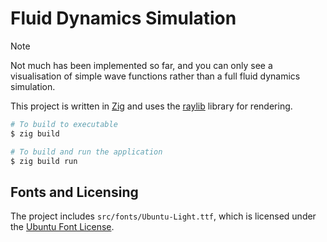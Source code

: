 # Fluid Dynamics Simulation

> [!NOTE]
> Not much has been implemented so far, and you can only see a visualisation of simple wave functions rather than a full fluid dynamics simulation.

This project is written in [Zig](https://ziglang.org/) and uses the [raylib](https://www.raylib.com/) library for rendering.

```bash
# To build to executable
$ zig build

# To build and run the application
$ zig build run
```

## Fonts and Licensing

The project includes `src/fonts/Ubuntu-Light.ttf`, which is licensed under the [Ubuntu Font License](https://ubuntu.com/legal/terms-and-policies/ubuntu-font-licence).